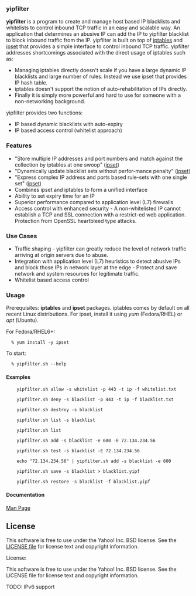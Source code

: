 ### yipfilter

**yipfilter** is a program to create and manage host based IP blacklists and whitelists to control inbound TCP traffic in an easy and scalable way. An application that determines an abusive IP can add the IP to yipfilter blacklist to block inbound traffic from the IP. yipfilter is built on top of [iptables](http://iptables.netfilter.org/) and [ipset](http://ipset.netfilter.org/) that provides a simple interface to control inbound TCP traffic. yipfilter addresses shortcomings associated with the direct usage of iptables such as:

* Managing iptables directly doesn't scale if you have a large dynamic IP blacklists and large number of rules. Instead we use ipset that provides IP hash table.
* iptables doesn't support the notion of auto-rehabilitation of IPs directly. 
* Finally it is simply more powerful and hard to use for someone with a non-networking background.

yipfilter provides two functions:
* IP based dynamic blacklists with auto-expiry 
* IP based access control (whitelist approach)

### Features
* "Store multiple IP addresses and port numbers and match against the collection by iptables at one swoop" ([ipset](http://ipset.netfilter.org/))
* "Dynamically update blacklist sets without perfor-mance penalty" ([ipset](http://ipset.netfilter.org/))
* "Express complex IP address and ports based rule-sets with one single set" ([ipset](http://ipset.netfilter.org/))
* Combines ipset and iptables to form a unified interface
* Ability to set expiry time for an IP
* Superior performance compared to application level (L7) firewalls
* Access control with enhanced security - A non-whitelisted IP cannot establish a TCP and SSL connection with a restrict-ed web application. Protection from OpenSSL heartbleed type attacks.

### Use Cases
* Traffic shaping - yipfilter can greatly reduce the level of network traffic arriving at origin servers due to abuse. 
* Integration with application level (L7) heuristics to detect abusive IPs and block those IPs in network layer at the edge - Protect and save network and system resources for legitimate traffic.
* Whitelist based access control 

### Usage

Prerequisites: **iptables** and **ipset** packages. iptables comes by default on all recent Linux distributions. For ipset, install it using *yum* (Fedora/RHEL) or *apt* (Ubuntu).

For Fedora/RHEL6+:

```
  % yum install -y ipset
```
To start:

```
  % yipfilter.sh --help
```

#### Examples

```
    yipfilter.sh allow -s whitelist -p 443 -t ip -f whitelist.txt
    
    yipfilter.sh deny -s blacklist -p 443 -t ip -f blacklist.txt

    yipfilter.sh destroy -s blacklist

    yipfilter.sh list -s blacklist

    yipfilter.sh list

    yipfilter.sh add -s blacklist -e 600 -E 72.134.234.56

    yipfilter.sh test -s blacklist -E 72.134.234.56

    echo "72.134.234.56" | yipfilter.sh add -s blacklist -e 600

    yipfilter.sh save -s blacklist > blacklist.yipf

    yipfilter.sh restore -s blacklist -f blacklist.yipf
```

#### Documentation

[Man Page](https://github.com/prbinu/yipfilter/blob/master/docs/yipfilter.md)

## License

This software is free to use under the Yahoo! Inc. BSD license.
See the [LICENSE file][] for license text and copyright information.

[LICENSE file]: https://github.com/prbinu/yipfilter/blob/master/LICENSE.md

License:

This software is free to use under the Yahoo! Inc. BSD license. See the LICENSE file for license text and copyright information.

TODO:
  IPv6 support

